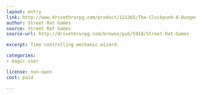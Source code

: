 ```yaml
---
layout: entry
link: http://www.drivethrurpg.com/product/121365/The-Clockpunk-A-Dungeon-World-Playbook
author: Street Rat Games
source: Street Rat Games
source-url: http://drivethrurpg.com/browse/pub/5918/Street-Rat-Games

excerpt: Time controlling mechanic wizard.

categories:
- magic user

license: non-open
cost: paid

---
```


